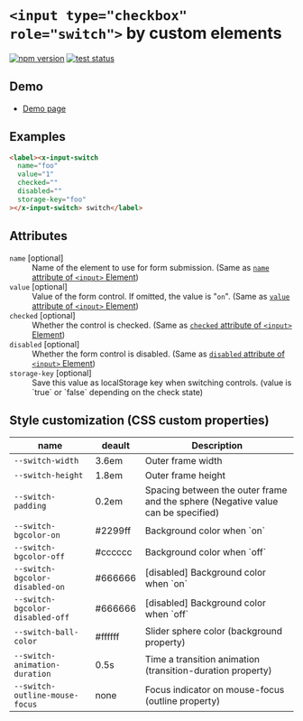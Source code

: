 # `<input type="checkbox" role="switch">` by custom elements

[![npm version](https://badge.fury.io/js/%40saekitominaga%2Fcustomelements-input-switch.svg)](https://www.npmjs.com/package/@saekitominaga/customelements-input-switch)
[![test status](https://github.com/SaekiTominaga/webui/actions/workflows/input-switch-test.yml/badge.svg)](https://github.com/SaekiTominaga/webui/actions/workflows/input-switch-test.yml)

## Demo

- [Demo page](https://saekitominaga.github.io/webui/customelements/input-switch/demo.html)

## Examples

```HTML
<label><x-input-switch
  name="foo"
  value="1"
  checked=""
  disabled=""
  storage-key="foo"
></x-input-switch> switch</label>
```

## Attributes

<dl>
<dt><code>name</code> [optional]</dt>
<dd>Name of the element to use for form submission. (Same as <a href="https://html.spec.whatwg.org/multipage/form-control-infrastructure.html#attr-fe-name"><code>name</code> attribute of <code>&lt;input&gt;</code> Element</a>)</dd>
<dt><code>value</code> [optional]</dt>
<dd>Value of the form control. If omitted, the value is "<code>on</code>". (Same as <a href="https://html.spec.whatwg.org/multipage/input.html#attr-input-value"><code>value</code> attribute of <code>&lt;input&gt;</code> Element</a>)</dd>
<dt><code>checked</code> [optional]</dt>
<dd>Whether the control is checked. (Same as <a href="https://html.spec.whatwg.org/multipage/input.html#attr-input-checked"><code>checked</code> attribute of <code>&lt;input&gt;</code> Element</a>)</dd>
<dt><code>disabled</code> [optional]</dt>
<dd>Whether the form control is disabled. (Same as <a href="https://html.spec.whatwg.org/multipage/form-control-infrastructure.html#attr-fe-disabled"><code>disabled</code> attribute of <code>&lt;input&gt;</code> Element</a>)</dd>
<dt><code>storage-key</code> [optional]</dt>
<dd>Save this value as localStorage key when switching controls. (value is `true` or `false` depending on the check state)</dd>
</dl>

## Style customization (CSS custom properties)

| name | deault | Description |
|-|-|-|
| `--switch-width` | 3.6em | Outer frame width |
| `--switch-height` | 1.8em | Outer frame height |
| `--switch-padding` | 0.2em | Spacing between the outer frame and the sphere (Negative value can be specified) |
| `--switch-bgcolor-on` | #2299ff | Background color when \`on\` |
| `--switch-bgcolor-off` | #cccccc | Background color when \`off\` |
| `--switch-bgcolor-disabled-on` | #666666 | [disabled] Background color when \`on\` |
| `--switch-bgcolor-disabled-off` | #666666 | [disabled] Background color when \`off\` |
| `--switch-ball-color` | #ffffff | Slider sphere color (background property) |
| `--switch-animation-duration` | 0.5s | Time a transition animation (transition-duration property) |
| `--switch-outline-mouse-focus` | none | Focus indicator on mouse-focus (outline property) |
